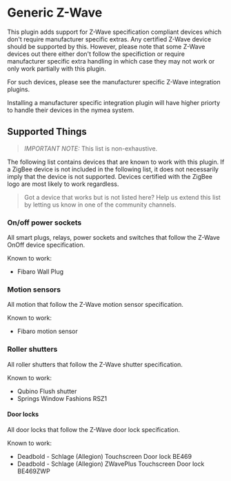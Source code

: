 # Generic Z-Wave

This plugin adds support for Z-Wave specification compliant devices which don't require manufacturer specific extras. Any certified Z-Wave device should
be supported by this. However, please note that some Z-Wave devices out there either don't follow the specifiction or require manufacturer specific
extra handling in which case they may not work or only work partially with this plugin.

For such devices, please see the manufacturer specific Z-Wave integration plugins.

Installing a manufacturer specific integration plugin will have higher priorty to handle their devices in the nymea system.

## Supported Things

> *IMPORTANT NOTE:* This list is non-exhaustive.

The following list contains devices that are known to work with this plugin. If a ZigBee device is not included in the following 
list, it does not necessarily imply that the device is not supported. Devices certified with the ZigBee logo are most likely to work
regardless.

> Got a device that works but is not listed here? Help us extend this list by letting us know in one of the community channels.

### On/off power sockets

All smart plugs, relays, power sockets and switches that follow the Z-Wave OnOff device specification.

Known to work:

* Fibaro Wall Plug

### Motion sensors

All motion that follow the Z-Wave motion sensor specification.

Known to work:

* Fibaro motion sensor

### Roller shutters

All roller shutters that follow the Z-Wave shutter specification.

Known to work:

* Qubino Flush shutter
* Springs Window Fashions RSZ1

#### Door locks

All door locks that follow the Z-Wave door lock specification.

Known to work:

* Deadbold - Schlage (Allegion) Touchscreen Door lock BE469
* Deadbold - Schlage (Allegion) ZWavePlus Touchscreen Door lock BE469ZWP


